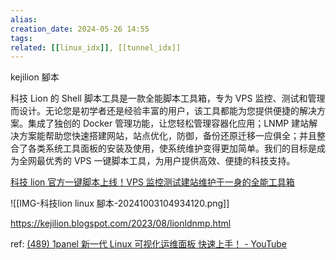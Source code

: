 ```yaml
---  
alias:  
creation_date: 2024-05-26 14:55  
tags: 
related: [[linux_idx]], [[tunnel_idx]]
---  
```



kejilion 腳本

科技 Lion 的 Shell 脚本工具是一款全能脚本工具箱，专为 VPS 监控、测试和管理而设计。无论您是初学者还是经验丰富的用户，该工具都能为您提供便捷的解决方案。集成了独创的 Docker 管理功能，让您轻松管理容器化应用；LNMP 建站解决方案能帮助您快速搭建网站，站点优化，防御，备份还原迁移一应俱全；并且整合了各类系统工具面板的安装及使用，使系统维护变得更加简单。我们的目标是成为全网最优秀的 VPS 一键脚本工具，为用户提供高效、便捷的科技支持。

[科技 lion 官方一键脚本上线！VPS 监控测试建站维护于一身的全能工具箱](https://kejilion.blogspot.com/2023/08/lionldnmp.html)

![[IMG-科技lion linux 腳本-20241003104934120.png]]






https://kejilion.blogspot.com/2023/08/lionldnmp.html

ref: [(489) 1panel 新一代 Linux 可视化运维面板 快速上手！ - YouTube](https://www.youtube.com/watch?v=tttEURoiFo4&t=858s)
